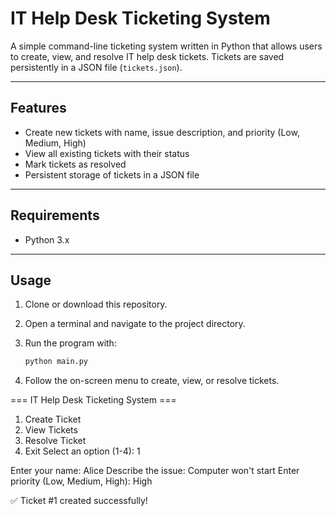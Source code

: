 # IT Help Desk Ticketing System

A simple command-line ticketing system written in Python that allows users to create, view, and resolve IT help desk tickets. Tickets are saved persistently in a JSON file (`tickets.json`).

---

## Features

- Create new tickets with name, issue description, and priority (Low, Medium, High)
- View all existing tickets with their status
- Mark tickets as resolved
- Persistent storage of tickets in a JSON file

---

## Requirements

- Python 3.x

---

## Usage

1. Clone or download this repository.
2. Open a terminal and navigate to the project directory.
3. Run the program with:

   ```bash
   python main.py
4. Follow the on-screen menu to create, view, or resolve tickets.


=== IT Help Desk Ticketing System ===
1. Create Ticket
2. View Tickets
3. Resolve Ticket
4. Exit
Select an option (1-4): 1

Enter your name: Alice
Describe the issue: Computer won't start
Enter priority (Low, Medium, High): High

✅ Ticket #1 created successfully!
